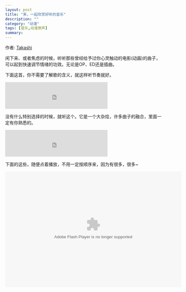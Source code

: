 ```yaml
---
layout: post
title: "来，一起欣赏好听的音乐"
description: ""
category: "动漫"
tags: [音乐,动漫原声]
summary:
---
```


作者: [Takashi](http://mioopoi.github.io/about.html)

闲下来、或者焦虑的时候，听听那些曾经给予过你心灵触动的电影(动画)的曲子，可以起到快速调节情绪的功效。无论是OP、ED还是插曲。

下面这首，你不需要了解歌的含义，就这样听节奏就好。

<iframe frameborder="no" border="0" marginwidth="0" marginheight="0" width=330 height=86 src="http://music.163.com/outchain/player?type=2&id=26116370&auto=1&height=66"></iframe>

没有什么特别选择的时候，就听这个。它是一个大杂烩，许多曲子的融合，里面一定有你熟悉的。

<iframe frameborder="no" border="0" marginwidth="0" marginheight="0" width=330 height=86 src="http://music.163.com/outchain/player?type=2&id=424624&auto=0&height=66"></iframe>

下面的这些，随便点着播放，不用一定按顺序来，因为有很多，很多~

<embed src="http://www.xiami.com/widget/3939040_1769131049,1772188756,1769131050,1772002721,236005,1769010191,1769854714,1769141901,1768925570,1770062905,3570756,1769141902,1770014687,1769604540,1773905121,1770272820,1769854745,1768994428,1769414697,1770430905,1769578991,1772188750,1772188761,1770867287,1772188762,1772188768,1772188801,1772188804,1772002712,1772188825,1772188773,1770066973,1769561563,1768947200,1769578998,3555209,1769854716,1769563256,1769235795,1769563251,1770767230,1769578989,1770730570,1769502831,1769561557,_568_373_000000_333333/multiPlayer.swf" type="application/x-shockwave-flash" width="568" height="373"  wmode="opaque"></embed>